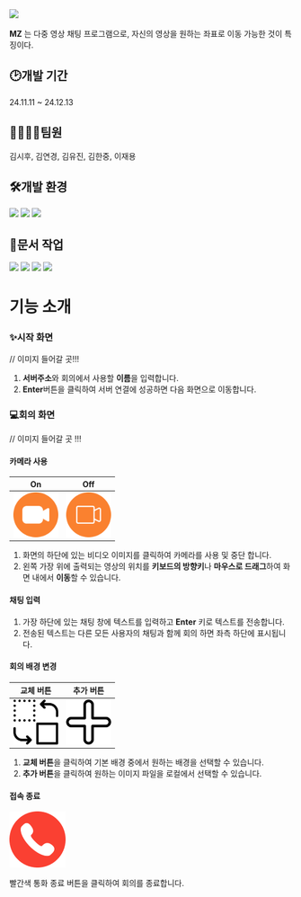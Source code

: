 <img src="https://capsule-render.vercel.app/api?type=waving&color=FA4032&height=200&section=header&text=MeetingZone(MZ)&fontSize=75&fontColor=ffffff" />

**MZ** 는 다중 영상 채팅 프로그램으로, 자신의 영상을 원하는 좌표로 이동 가능한 것이 특징이다. 

  
## :clock2:개발 기간
24.11.11 ~ 24.12.13

  
## 👨‍👩‍👦‍👦팀원
김시후, 김연경, 김유진, 김한중, 이재용

  
## 🛠개발 환경
<div>
  <img src="https://img.shields.io/badge/raspberrypi-A22846?style=for-the-badge&logo=raspberrypi&logoColor=white">
  <img src="https://img.shields.io/badge/c++-00599C?style=for-the-badge&logo=cplusplus&logoColor=white">
  <img src="https://img.shields.io/badge/qt-41CD52?style=for-the-badge&logo=qt&logoColor=white"/>
</div>

## 📃문서 작업
<div>
  <img src="https://img.shields.io/badge/notion-000000?style=for-the-badge&logo=notion&logoColor=white"/>
  <img src="https://img.shields.io/badge/discord-5865F2?style=for-the-badge&logo=discord&logoColor=white"/>
  <img src="https://img.shields.io/badge/figma-F24E1E?style=for-the-badge&logo=figma&logoColor=white"/>
  <img src="https://img.shields.io/badge/draw.io-F08705?style=for-the-badge&logo=diagramsdotnet&logoColor=white"/>
</div>

# 기능 소개

### ✨시작 화면

// 이미지 들어갈 곳!!!

1. **서버주소**와 회의에서 사용할 **이름**을 입력합니다.
2. **Enter**버튼을 클릭하여 서버 연결에 성공하면 다음 화면으로 이동합니다.

### 💻회의 화면
// 이미지 들어갈 곳 !!!

#### 카메라 사용
 
| On | Off |
|-----|-----|
| <img src="Frontend/mz/resources/video_on.png" style="width:80px;"/> | <img src="Frontend/mz/resources/video_off.png" style="width:80px;"/> |

1. 화면의 하단에 있는 비디오 이미지를 클릭하여 카메라를 사용 및 중단 합니다.
2. 왼쪽 가장 위에 출력되는 영상의 위치를 **키보드의 방향키**나 **마우스로 드래그**하여 화면 내에서 **이동**할 수 있습니다.
		
#### 채팅 입력
1. 가장 하단에 있는 채팅 창에 텍스트를 입력하고 **Enter** 키로 텍스트를 전송합니다.
2. 전송된 텍스트는 다른 모든 사용자의 채팅과 함께 회의 하면 좌측 하단에 표시됩니다.

#### 회의 배경 변경

| 교체 버튼 | 추가 버튼 |
|-----|-----|
| <img src="Frontend/mz/resources/change.png" style="width:80px;"/> | <img src="Frontend/mz/resources/plus.png" style="width:80px;"/> |

1. **교체 버튼**을 클릭하여 기본 배경 중에서 원하는 배경을 선택할 수 있습니다.
2. **추가 버튼**을 클릭하여 원하는 이미지 파일을 로컬에서 선택할 수 있습니다.

#### 접속 종료

<img src="Frontend/mz/resources/exit.png"/>

 빨간색 통화 종료 버튼을 클릭하여 회의를 종료합니다.
